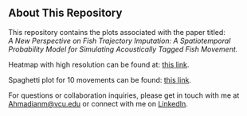## About This Repository

This repository contains the plots associated with the paper titled:  
*A New Perspective on Fish Trajectory Imputation: A Spatiotemporal Probability Model for Simulating Acoustically Tagged Fish Movement.*

Heatmap with high resolution can be found at: [this link](https://mahshidahmadian.github.io/Cobia_Movement_Maps_and_plots/Fish1_5000_iterations_90_Percent_Heatmap.html).

Spaghetti plot for 10 movements can be found: [this link](https://mahshidahmadian.github.io/Cobia_Movement_Maps_and_plots/Spaghetti_plot_for_fish_one_10_iterations_.gif).

For questions or collaboration inquiries, please get in touch with me at [Ahmadianm@vcu.edu](mailto:Ahmadianm@vcu.edu) or connect with me on [LinkedIn](https://www.linkedin.com/in/mahshidahmadian/).
